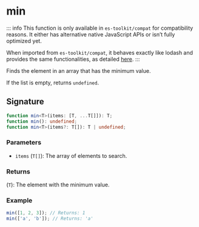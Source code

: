 # min

::: info
This function is only available in `es-toolkit/compat` for compatibility reasons. It either has alternative native JavaScript APIs or isn’t fully optimized yet.

When imported from `es-toolkit/compat`, it behaves exactly like lodash and provides the same functionalities, as detailed [here](../../../compatibility.md).
:::

Finds the element in an array that has the minimum value.

If the list is empty, returns `undefined`.

## Signature

```typescript
function min<T>(items: [T, ...T[]]): T;
function min(): undefined;
function min<T>(items?: T[]): T | undefined;
```

### Parameters

- `items` (`T[]`): The array of elements to search.

### Returns

(`T`): The element with the minimum value.

### Example

```typescript
min([1, 2, 3]); // Returns: 1
min(['a', 'b']); // Returns: 'a'
```
